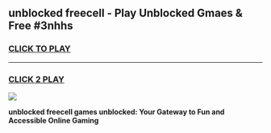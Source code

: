 
## unblocked freecell - Play Unblocked Gmaes & Free #3nhhs
<h3>
<a href="https://news.freeplayer.one?title=unblocked_freecell&ref=03M">CLICK TO PLAY</a></h3>
<hr>

<h3>
<a href="https://news.freeplayer.one?title=unblocked_freecell&ref=03M">CLICK 2 PLAY</a>
  
</h3>

<a href="https://news.freeplayer.one?title=unblocked_freecell&ref=03M"><img src="https://clearcache.store/games.png"></a>


**unblocked freecell games unblocked: Your Gateway to Fun and Accessible Online Gaming**
